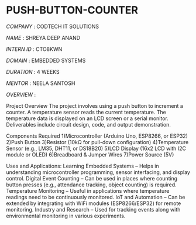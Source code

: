 # PUSH-BUTTON-COUNTER

*COMPANY* : CODTECH IT SOLUTIONS

*NAME* : SHREYA DEEP ANAND

*INTERN ID* : CTO8KWN

*DOMAIN* : EMBEDDED SYSTEMS

*DURATION* : 4 WEEKS

*MENTOR* : NEELA SANTOSH

*OVERVIEW* :

Project Overview
The project involves using a push button to increment a counter.
A temperature sensor reads the current temperature.
The temperature data is displayed on an LCD screen or a serial monitor.
Deliverables include circuit design, code, and output demonstration.

Components Required
1)Microcontroller (Arduino Uno, ESP8266, or ESP32)
2)Push Button
3)Resistor (10kΩ for pull-down configuration)
4)Temperature Sensor (e.g., LM35, DHT11, or DS18B20)
5)LCD Display (16x2 LCD with I2C module or OLED)
6)Breadboard & Jumper Wires
7)Power Source (5V)

Uses and Applications:
Learning Embedded Systems – Helps in understanding microcontroller programming, sensor interfacing, and display control.
Digital Event Counting – Can be used in places where counting button presses (e.g., attendance tracking, object counting) is required.
Temperature Monitoring – Useful in applications where temperature readings need to be continuously monitored.
IoT and Automation – Can be extended by integrating with WiFi modules (ESP8266/ESP32) for remote monitoring.
Industry and Research – Used for tracking events along with environmental monitoring in various experiments.
